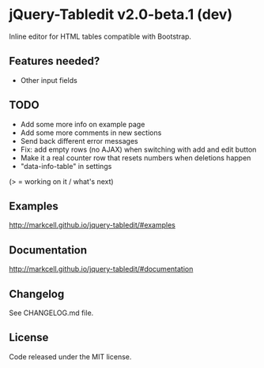 # jQuery-Tabledit v2.0-beta.1 (dev)

Inline editor for HTML tables compatible with Bootstrap.

## Features needed?

-   Other input fields

## TODO

-   Add some more info on example page
-   Add some more comments in new sections
-   Send back different error messages
-   Fix: add empty rows (no AJAX) when switching with add and edit button
-   Make it a real counter row that resets numbers when deletions happen
-   "data-info-table" in settings


(> = working on it / what's next)

## Examples

<http://markcell.github.io/jquery-tabledit/#examples>

## Documentation

<http://markcell.github.io/jquery-tabledit/#documentation>

## Changelog

See CHANGELOG.md file.

## License

Code released under the MIT license.
